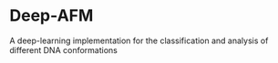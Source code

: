 # Deep-AFM
A deep-learning implementation for the classification and analysis of different DNA conformations
